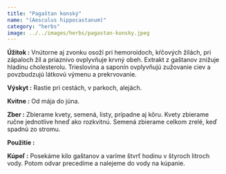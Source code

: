 ```yaml
---
title: "Pagaštan konský"
name: "(Aesculus hippocastanum)"
category: "herbs"
image: ../../images/herbs/pagastan-konsky.jpeg
---
```


<strong>Úžitok :</strong> Vnútorne aj zvonku osoží pri hemoroidoch, kŕčových žilách, pri zápaloch žíl a priaznivo ovplyvňuje krvný obeh. Extrakt z gaštanov znižuje hladinu cholesterolu. Trieslovina a saponín ovplyvňujú zužovanie ciev a povzbudzujú látkovú výmenu a prekrvovanie.

<strong>Výskyt :</strong> Rastie pri cestách, v parkoch, alejách.

<strong>Kvitne :</strong> Od mája do júna.

<strong>Zber :</strong> Zbierame kvety, semená, listy, prípadne aj kôru. Kvety zbierame ručne jednotlive hneď ako rozkvitnú. Semená zbierame celkom zrelé, keď spadnú zo stromu.

<strong>Použitie :</strong>

<strong>Kúpeľ :</strong> Posekáme kilo gaštanov a varíme štvrť hodinu v štyroch litroch vody. Potom odvar precedíme a nalejeme do vody na kúpanie.
